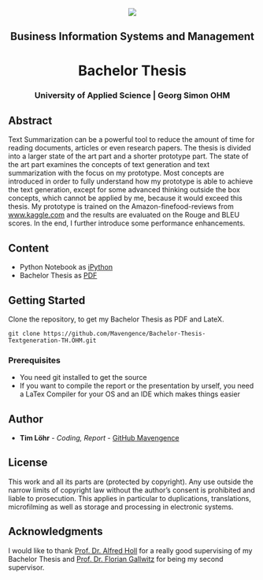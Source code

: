 <div style="border-bottom:none;">
  <div align="center"> 
    <img style="border-bottom:none;" sizes="200px" src="https://upload.wikimedia.org/wikipedia/commons/2/25/TH-Nuernberg-Logo.jpeg">
    <h2>Business Information Systems and Management</h2>
    <h1>Bachelor Thesis</h1>
    <h3>University of Applied Science | Georg Simon OHM</h3>
  </div>
</div>

## Abstract
Text Summarization can be a powerful tool to reduce the amount of time for reading documents, articles or even research papers. The thesis is divided into a larger state of the
art part and a shorter prototype part. The state of the art part examines the concepts of
text generation and text summarization with the focus on my prototype. Most concepts are
introduced in order to fully understand how my prototype is able to achieve the text generation, except for some advanced thinking outside the box concepts, which cannot be applied
by me, because it would exceed this thesis. My prototype is trained on the Amazon-finefood-reviews from www.kaggle.com and the results are evaluated on the Rouge and BLEU
scores. In the end, I further introduce some performance enhancements.

## Content

- Python Notebook as [iPython](https://github.com/Mavengence/Bachelor-Thesis-Textgeneration-TH.OHM/blob/master/project/Bachelor_Thesis_Text_Generation.ipynb)
- Bachelor Thesis as [PDF](https://github.com/Mavengence/Bachelor-Thesis-Textgeneration-TH.OHM/blob/master/report/thesis.pdf)

## Getting Started

Clone the repository, to get my Bachelor Thesis as PDF and LateX.

```
git clone https://github.com/Mavengence/Bachelor-Thesis-Textgeneration-TH.OHM.git
```

### Prerequisites

- You need git installed to get the source
- If you want to compile the report or the presentation by urself, you need a LaTex Compiler for your OS and an IDE which makes things easier

## Author

* **Tim Löhr** - *Coding, Report* - [GitHub Mavengence](https://github.com/Mavengence)

## License

This work and all its parts are (protected by copyright). Any use outside the narrow limits of
copyright law without the author’s consent is prohibited and liable to prosecution. This applies in
particular to duplications, translations, microfilming as well as storage and processing in electronic
systems.

## Acknowledgments

I would like to thank [Prof. Dr. Alfred Holl](https://www.th-nuernberg.de/person/holl-alfred/) for a really good supervising of my Bachelor Thesis and [Prof. Dr. Florian Gallwitz](https://www.th-nuernberg.de/person/gallwitz-florian/) for being my second supervisor.
